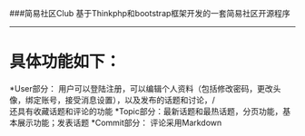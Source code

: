 ###简易社区Club
基于Thinkphp和bootstrap框架开发的一套简易社区开源程序

----------------------------------------------------
具体功能如下：
=============
*User部分： 用户可以登陆注册，可以编辑个人资料（包括修改密码，更改头像，绑定账号，接受消息设置），以及发布的话题和讨论，/<br/>还具有收藏话题和评论的功能
*Topic部分：最新话题和最热话题，分页功能，基本展示功能；发表话题
*Commit部分：  评论采用Markdown
